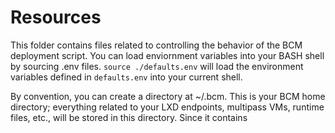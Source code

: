 # Resources

This folder contains files related to controlling the behavior of the BCM deployment script. You can load enviornment variables into your BASH shell by sourcing .env files. `source ./defaults.env` will load the environment variables defined in `defaults.env` into your current shell. 

By convention, you can create a directory at ~/.bcm. This is your BCM home directory; everything related to your LXD endpoints, multipass VMs, runtime files, etc., will be stored in this directory. Since it contains 